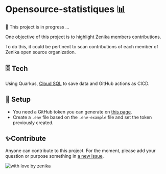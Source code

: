 # Opensource-statistiques 📊

🚧 This project is in progress ... 

One objective of this project is to highlight Zenika members contributions. 

To do this, it could be pertinent to scan contributions of each member of Zenika open source organization. 

## 🗄️ Tech 

Using Quarkus, [Cloud SQL](https://quarkus.io/guides/deploying-to-google-cloud#using-cloud-sql) to save data and GitHub actions as CICD.

## 📝 Setup 

- You need a GitHub token you can generate on [this page](https://github.com/settings/tokens).
- Create a `.env` file based on the `.env-example` file and set the token previously created. 
## ✨Contribute 

Anyone can contribute to this project. For the moment, please add your question or purpose something in [a new issue](https://github.com/zenika-open-source/opensource-statistics/issues).

![with love by zenika](https://img.shields.io/badge/With%20%E2%9D%A4%EF%B8%8F%20by-Zenika-b51432.svg?link=https://oss.zenika.com)

